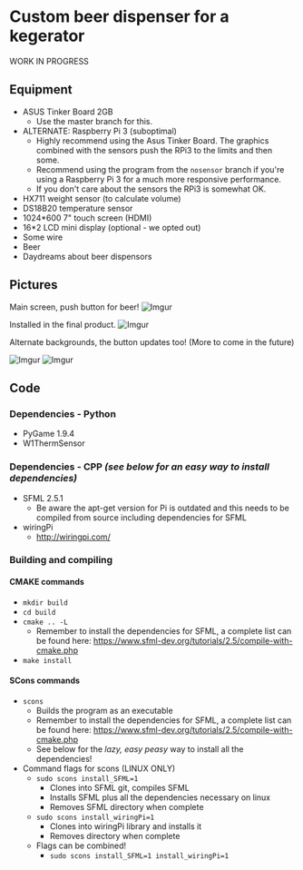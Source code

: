 # Custom beer dispenser for a kegerator

WORK IN PROGRESS

## Equipment
* ASUS Tinker Board 2GB
  * Use the master branch for this.
* ALTERNATE: Raspberry Pi 3 (suboptimal)
  * Highly recommend using the Asus Tinker Board. The graphics combined with the sensors push the RPi3 to the limits and then some.
  * Recommend using the program from the `nosensor` branch if you're using a Raspberry Pi 3 for a much more responsive performance.
  * If you don't care about the sensors the RPi3 is somewhat OK.
* HX711 weight sensor (to calculate volume)
* DS18B20 temperature sensor
* 1024*600 7" touch screen (HDMI)
* 16*2 LCD mini display (optional - we opted out)
* Some wire
* Beer
* Daydreams about beer dispensors

## Pictures
Main screen, push button for beer!
![Imgur](https://i.imgur.com/2BQso9Q.jpg)

Installed in the final product.
![Imgur](https://i.imgur.com/OJeiuH8.jpg)

Alternate backgrounds, the button updates too! (More to come in the future)

![Imgur](https://i.imgur.com/vd8A6uum.png)
![Imgur](https://i.imgur.com/EzW6KZrm.png)


## Code
### Dependencies - Python
* PyGame 1.9.4 
* W1ThermSensor
### Dependencies - CPP *(see below for an easy way to install dependencies)*
* SFML 2.5.1
  * Be aware the apt-get version for Pi is outdated and this needs to be compiled from source including dependencies for SFML
* wiringPi
  * http://wiringpi.com/
### Building and compiling
#### CMAKE commands
* `mkdir build`
* `cd build`
* `cmake .. -L`
  * Remember to install the dependencies for SFML, a complete list can be found here: https://www.sfml-dev.org/tutorials/2.5/compile-with-cmake.php
* `make install`
#### SCons commands
* `scons`
  * Builds the program as an executable
  * Remember to install the dependencies for SFML, a complete list can be found here: https://www.sfml-dev.org/tutorials/2.5/compile-with-cmake.php
  * See below for the *lazy, easy peasy* way to install all the dependencies!
* Command flags for scons (LINUX ONLY)
  * `sudo scons install_SFML=1`
    * Clones into SFML git, compiles SFML
    * Installs SFML plus all the dependencies necessary on linux
    * Removes SFML directory when complete
  * `sudo scons install_wiringPi=1`
    * Clones into wiringPi library and installs it
    * Removes directory when complete
  * Flags can be combined!
    * `sudo scons install_SFML=1 install_wiringPi=1`